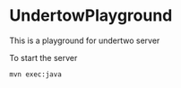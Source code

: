 # UndertowPlayground
This is a playground for undertwo server

To start the server

```mvn exec:java```